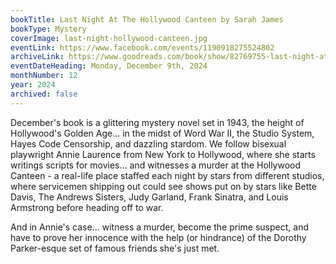 ```yaml
---
bookTitle: Last Night At The Hollywood Canteen by Sarah James
bookType: Mystery
coverImage: last-night-hollywood-canteen.jpg
eventLink: https://www.facebook.com/events/1190918275524802
archiveLink: https://www.goodreads.com/book/show/82769755-last-night-at-the-hollywood-canteen
eventDateHeading: Monday, December 9th, 2024
monthNumber: 12
year: 2024
archived: false
---
```


December's book is a glittering mystery novel set in 1943, the height of Hollywood's Golden Age... in the midst of Word War II, the Studio System, Hayes Code Censorship, and dazzling stardom. We follow bisexual playwright Annie Laurence from New York to Hollywood, where she starts writings scripts for movies... and witnesses a murder at the Hollywood Canteen - a real-life place staffed each night by stars from different studios, where servicemen shipping out could see shows put on by stars like Bette Davis, The Andrews Sisters, Judy Garland, Frank Sinatra, and Louis Armstrong before heading off to war.

And in Annie's case... witness a murder, become the prime suspect, and have to prove her innocence with the help (or hindrance) of the Dorothy Parker-esque set of famous friends she's just met.